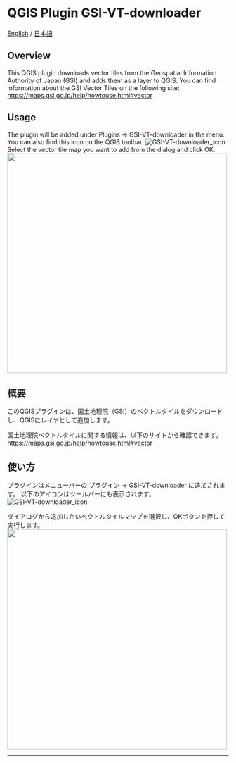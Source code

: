 # QGIS Plugin GSI-VT-downloader
[English](#Overview) / [日本語](#概要)

## Overview
This QGIS plugin downloads vector tiles from the Geospatial Information Authority of Japan (GSI) and adds them as a layer to QGIS.
You can find information about the GSI Vector Tiles on the following site: https://maps.gsi.go.jp/help/howtouse.html#vector

## Usage
The plugin will be added under Plugins -> GSI-VT-downloader in the menu.
You can also find this icon on the QGIS toolbar.
![GSI-VT-downloader_icon](https://github.com/user-attachments/assets/cfa3e6fc-d844-4fdc-86dc-8e82d1c235e7)
Select the vector tile map you want to add from the dialog and click OK.
<img src="./docs/img/ui_ja.png" alt="" width="500">

## 概要
このQGISプラグインは、国土地理院（GSI）のベクトルタイルをダウンロードし、QGISにレイヤとして追加します。

国土地理院ベクトルタイルに関する情報は、以下のサイトから確認できます。
https://maps.gsi.go.jp/help/howtouse.html#vector

## 使い方
プラグインはメニューバーの プラグイン -> GSI-VT-downloader に追加されます。
以下のアイコンはツールバーにも表示されます。
![GSI-VT-downloader_icon](https://github.com/user-attachments/assets/cfa3e6fc-d844-4fdc-86dc-8e82d1c235e7)

ダイアログから追加したいベクトルタイルマップを選択し、OKボタンを押して実行します。
<img src="./docs/img/ui_ja.png" alt="" width="500">

---------------------------------------------------------------------------------------------


